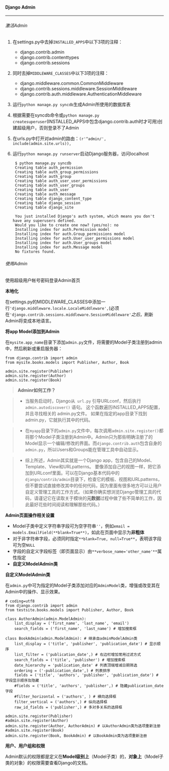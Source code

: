 #### Django Admin
----

###### 激活Admin

1. 在settings.py中去掉`INSTALLED_APPS`中以下3项的注释：
	- django.contrib.admin
	- django.contrib.contenttypes
	- django.contrib.sessions
2. 同时去掉`MIDDLEWARE_CLASSES`中以下3项的注释：
	- django.middleware.common.CommonMiddleware
	- django.contrib.sessions.middleware.SessionMiddleware
	- django.contrib.auth.middleware.AuthenticationMiddleware
3. 运行`python manage.py syncdb`生成Admin所使用的数据库表
4. 根据需要在syncdb命令或`python manage.py createsuperuser`(INSTALLED_APPS中包含django.contrib.auth时才可用)创建超级用户，否则登录不了Admin
5. 在urls.py中打开对admin的路由：`(r'^admin/', include(admin.site.urls)),`
6. 运行`python manage.py runserver`启动Django服务器，访问localhost

        $ python manage.py syncdb
        Creating table auth_permission
        Creating table auth_group_permissions
        Creating table auth_group
        Creating table auth_user_user_permissions
        Creating table auth_user_groups
        Creating table auth_user
        Creating table auth_message
        Creating table django_content_type
        Creating table django_session
        Creating table django_site

        You just installed Django's auth system, which means you don't have any superusers defined.
        Would you like to create one now? (yes/no): no
        Installing index for auth.Permission model
        Installing index for auth.Group_permissions model
        Installing index for auth.User_user_permissions model
        Installing index for auth.User_groups model
        Installing index for auth.Message model
        No fixtures found.

###### 使用Admin

使用超级用户帐号密码登录Admin首页

**本地化**

在settings.py的MIDDLEWARE_CLASSES中添加一行`'django.middleware.locale.LocaleMiddleware',`(必须在`'django.contrib.sessions.middleware.SessionMiddleware'`*之后*，刷新Admin将变成本地语言。

**将app Model添加到Admin**

在`mysite.app_name`目录下添加`admin.py`文件，将需要的Model子类注册到admin中，然后刷新或重启服务器：

    from django.contrib import admin
    from mysite.books.models import Publisher, Author, Book

    admin.site.register(Publisher)
    admin.site.register(Author)
    admin.site.register(Book)

> **Adminr如何工作？**  

> - 当服务启动时，Django从`` url.py`` 引导URLconf，然后执行`` admin.autodiscover()`` 语句。 这个函数遍历INSTALLED_APPS配置，并且寻找相关的 admin.py文件。 如果在指定的app目录下找到admin.py，它就执行其中的代码。  

> - 在`myapp`目录下的`admin.py`文件中，每次调用`admin.site.register()`都将那个Model子类注册到Admin中。Admin只为那些明确注册了的Model显示一个编辑/修改的界面。而`django.contrib.auth`包含自身的`admin.py`，所以Users和Groups能在管理工具中自动显示。  

> - 综上所述，Admin其实就是一个Django app，包含自己的Model、Template、View和URLpatterns。 要像添加自己的视图一样，把它添加到URLconf里面。可以在Django基本代码中的`django/contrib/admin`目录下，检查它的模板、视图和URLpatterns，但不要尝试直接修改其中的任何代码，因为里面有很多地方可以让用户自定义管理工具的工作方式。（如果你确实想浏览Django管理工具的代码，请谨记它在读取关于模块的**元数据**过程中做了些不简单的工作，因此最好花些时间阅读和理解那些代码。）

**Admin页面操作相关设置**

- Model子类中定义字符串字段可为空字符串`''`，例如`email = models.EmailField(**blank=True**)`，如此在页面中显示为**非粗体**
- 对于非字符串字段，必须同时指定`**blank=True, null=True**`，表明该字段可为空`NULL`
- 字段的自定义字段标签（即页面显示）由`**verbose_name='other_name'**`属性指定
- **自定义ModelAdmin类**

**自定义ModelAdmin类**

在`admin.py`中可为指定的Model子类添加对应的`AdminModel`类，增强或改变其在Admin中的操作、显示效果。

    # coding=utf8
    from django.contrib import admin
    from testsite.books.models import Publisher, Author, Book

    class AuthorAdmin(admin.ModelAdmin):
        list_display = ('first_name', 'last_name', 'email')
        search_fields = ('first_name', 'last_name') # 增加搜索框

    class BookAdmin(admin.ModelAdmin): # 继承自adminModelAdmin类
        list_display = ('title', 'publisher', 'publication_date') # 显示顺序
        list_filter = ('publication_date',) # 右边栏增加常用过滤方式
        search_fields = ('title', 'publisher') # 增加搜索框
        date_hierarchy = 'publication_date' # 列表顶端增减日期筛选
        ordering = ('-publication_date',) # 列表排序
        fields = ('title', 'authors', 'publisher', 'publication_date') # 字段显示顺序及隐藏
        #fields = ('title', 'authors', 'publisher',) # 隐藏publication_date字段
        #filter_horizontal = ('authors', ) # 横向选择框
        filter_vertical = ('authors',) # 纵向选择框
        raw_id_fields = ('publisher',) # 多对多关系的选择框

    admin.site.register(Publisher)
    #admin.site.register(Author)
    admin.site.register(Author, AuthorAdmin) # 以AuthorAdmin类为选项重新注册
    #admin.site.register(Book)
    admin.site.register(Book, BookAdmin) # 以BookAdmin类为选项重新注册

**用户、用户组和权限**

Admin默认的权限都是定义在**Model级别上**（Model子类）的，**对象上**（Model子类的对象）的权限需要查看Django的文档。




